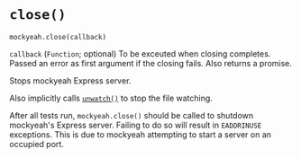 # `close()`

`mockyeah.close(callback)`

`callback` (`Function`; optional) To be exceuted when closing completes.
Passed an error as first argument if the closing fails. Also returns a promise.

Stops mockyeah Express server.

Also implicitly calls [`unwatch()`](unwatch.md) to stop the file watching.

After all tests run, `mockyeah.close()` should be called to
shutdown mockyeah's Express server. Failing to do so will result in `EADDRINUSE`
exceptions. This is due to mockyeah attempting to start a server on an occupied port.
